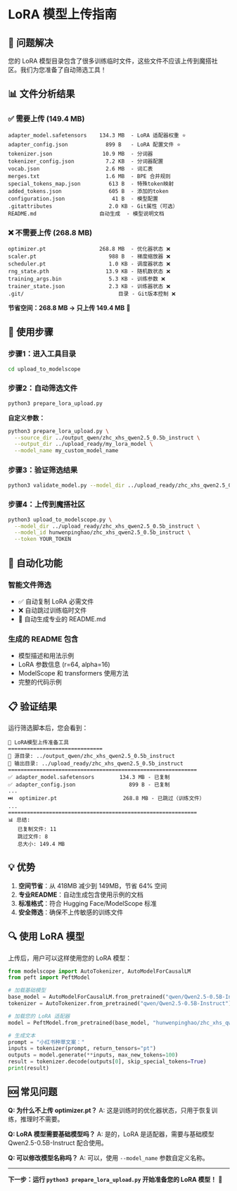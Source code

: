# LoRA 模型上传指南

## 🎯 问题解决

您的 LoRA 模型目录包含了很多训练临时文件，这些文件不应该上传到魔搭社区。我们为您准备了自动筛选工具！

## 📊 文件分析结果

### ✅ 需要上传 (149.4 MB)
```
adapter_model.safetensors    134.3 MB  - LoRA 适配器权重 ⭐
adapter_config.json            899 B   - LoRA 配置文件 ⭐
tokenizer.json                10.9 MB  - 分词器
tokenizer_config.json          7.2 KB  - 分词器配置
vocab.json                     2.6 MB  - 词汇表
merges.txt                     1.6 MB  - BPE 合并规则
special_tokens_map.json         613 B  - 特殊token映射
added_tokens.json               605 B  - 添加的token
configuration.json               41 B  - 模型配置
.gitattributes                  2.0 KB - Git属性（可选）
README.md                    自动生成  - 模型说明文档
```

### ❌ 不需要上传 (268.8 MB)
```
optimizer.pt                 268.8 MB  - 优化器状态 ❌
scaler.pt                       988 B  - 梯度缩放器 ❌
scheduler.pt                    1.0 KB - 调度器状态 ❌
rng_state.pth                  13.9 KB - 随机数状态 ❌
training_args.bin               5.3 KB - 训练参数 ❌
trainer_state.json              2.3 KB - 训练器状态 ❌
.git/                              目录 - Git版本控制 ❌
```

**节省空间：268.8 MB → 只上传 149.4 MB** 🎉

## 🚀 使用步骤

### 步骤1：进入工具目录
```bash
cd upload_to_modelscope
```

### 步骤2：自动筛选文件
```bash
python3 prepare_lora_upload.py
```

**自定义参数：**
```bash
python3 prepare_lora_upload.py \
  --source_dir ../output_qwen/zhc_xhs_qwen2.5_0.5b_instruct \
  --output_dir ../upload_ready/my_lora_model \
  --model_name my_custom_model_name
```

### 步骤3：验证筛选结果
```bash
python3 validate_model.py --model_dir ../upload_ready/zhc_xhs_qwen2.5_0.5b_instruct
```

### 步骤4：上传到魔搭社区
```bash
python3 upload_to_modelscope.py \
  --model_dir ../upload_ready/zhc_xhs_qwen2.5_0.5b_instruct \
  --model_id hunwenpinghao/zhc_xhs_qwen2.5_0.5b_instruct \
  --token YOUR_TOKEN
```

## 🔧 自动化功能

### 智能文件筛选
- ✅ 自动复制 LoRA 必需文件
- ❌ 自动跳过训练临时文件
- 📝 自动生成专业的 README.md

### 生成的 README 包含
- 模型描述和用法示例
- LoRA 参数信息 (r=64, alpha=16)
- ModelScope 和 transformers 使用方法
- 完整的代码示例

## 📋 验证结果

运行筛选脚本后，您会看到：

```
🔧 LoRA模型上传准备工具
==============================
📁 源目录: ../output_qwen/zhc_xhs_qwen2.5_0.5b_instruct
📁 输出目录: ../upload_ready/zhc_xhs_qwen2.5_0.5b_instruct
============================================================
✅ adapter_model.safetensors        134.3 MB - 已复制
✅ adapter_config.json                 899 B - 已复制
...
⏭️  optimizer.pt                     268.8 MB - 已跳过（训练文件）
...
============================================================
📊 总结:
   已复制文件: 11
   跳过文件: 8
   总大小: 149.4 MB
```

## 💡 优势

1. **空间节省**：从 418MB 减少到 149MB，节省 64% 空间
2. **专业README**：自动生成包含使用示例的文档
3. **标准格式**：符合 Hugging Face/ModelScope 标准
4. **安全筛选**：确保不上传敏感的训练文件

## 🔍 使用 LoRA 模型

上传后，用户可以这样使用您的 LoRA 模型：

```python
from modelscope import AutoTokenizer, AutoModelForCausalLM
from peft import PeftModel

# 加载基础模型
base_model = AutoModelForCausalLM.from_pretrained("qwen/Qwen2.5-0.5B-Instruct")
tokenizer = AutoTokenizer.from_pretrained("qwen/Qwen2.5-0.5B-Instruct")

# 加载您的 LoRA 适配器
model = PeftModel.from_pretrained(base_model, "hunwenpinghao/zhc_xhs_qwen2.5_0.5b_instruct")

# 生成文本
prompt = "小红书种草文案："
inputs = tokenizer(prompt, return_tensors="pt")
outputs = model.generate(**inputs, max_new_tokens=100)
result = tokenizer.decode(outputs[0], skip_special_tokens=True)
print(result)
```

## 🆘 常见问题

**Q: 为什么不上传 optimizer.pt？**
A: 这是训练时的优化器状态，只用于恢复训练，推理时不需要。

**Q: LoRA 模型需要基础模型吗？**
A: 是的，LoRA 是适配器，需要与基础模型 Qwen2.5-0.5B-Instruct 配合使用。

**Q: 可以修改模型名称吗？**
A: 可以，使用 `--model_name` 参数自定义名称。

---

**下一步：运行 `python3 prepare_lora_upload.py` 开始准备您的 LoRA 模型！** 🚀 